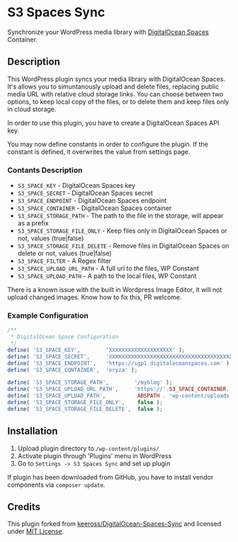 # S3 Spaces Sync

Synchronize your WordPress media library with [DigitalOcean Spaces](https://www.digitalocean.com/?refcode=5c4f2a9f0908) Container.

## Description

This WordPress plugin syncs your media library with DigitalOcean Spaces. It's allows you
to simuntanously upload and delete files, replacing public media URL with relative cloud
storage links. You can choose between two options, to keep local copy of the files, or to
delete them and keep files only in cloud storage.

In order to use this plugin, you have to create a DigitalOcean Spaces API key.

You may now define constants in order to configure the plugin. If the constant is defined,
it overwrites the value from settings page.

### Contants Description

- `S3_SPACE_KEY` - DigitalOcean Spaces key
- `S3_SPACE_SECRET` - DigitalOcean Spaces secret
- `S3_SPACE_ENDPOINT` - DigitalOcean Spaces endpoint
- `S3_SPACE_CONTAINER` - DigitalOcean Spaces container
- `S3_SPACE_STORAGE_PATH` - The path to the file in the storage, will appear as a prefix
- `S3_SPACE_STORAGE_FILE_ONLY` - Keep files only in DigitalOcean Spaces or not, values (true|false)
- `S3_SPACE_STORAGE_FILE_DELETE` - Remove files in DigitalOcean Spaces on delete or not, values (true|false)
- `S3_SPACE_FILTER` - A Regex filter
- `S3_SPACE_UPLOAD_URL_PATH` - A full url to the files, WP Constant
- `S3_SPACE_UPLOAD_PATH` - A path to the local files, WP Constant

There is a known issue with the built in Wordpress Image Editor, it will not upload changed images.
Know how to fix this, PR welcome.

### Example Configuration

```php
/**
 * DigitalOcean Space Configuration
 */
define( 'S3_SPACE_KEY',        'XXXXXXXXXXXXXXXXXXXX' );
define( 'S3_SPACE_SECRET',     'XXXXXXXXXXXXXXXXXXXXXXXXXXXXXXXXXXXXXXXXXXX' );
define( 'S3_SPACE_ENDPOINT',   'https://sgp1.digitaloceanspaces.com' );
define( 'S3_SPACE_CONTAINER',  'oryza' );

define( 'S3_SPACE_STORAGE_PATH',        '/myblog' );
define( 'S3_SPACE_UPLOAD_URL_PATH',     'https://'.S3_SPACE_CONTAINER.'.sgp1.cdn.digitaloceanspaces.com'.S3_SPACE_STORAGE_PATH );
define( 'S3_SPACE_UPLOAD_PATH',          ABSPATH . 'wp-content/uploads' );
define( 'S3_SPACE_STORAGE_FILE_ONLY',    false );
define( 'S3_SPACE_STORAGE_FILE_DELETE',  false );
```

## Installation

1. Upload plugin directory to `/wp-content/plugins/`
2. Activate plugin through 'Plugins' menu in WordPress
3. Go to `Settings -> S3 Spaces Sync` and set up plugin

If plugin has been downloaded from GitHub, you have to install vendor components via `composer update`.

## Credits

This plugin forked from [keeross/DigitalOcean-Spaces-Sync](https://github.com/keeross/DigitalOcean-Spaces-Sync)
and licensed under [MIT License](./license.txt).
